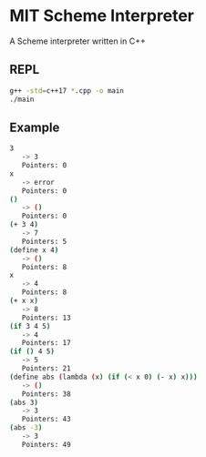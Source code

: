 # MIT Scheme Interpreter
A Scheme interpreter written in C++

## REPL
```bash
g++ -std=c++17 *.cpp -o main
./main
```

## Example
```bash
3
   -> 3
   Pointers: 0
x
   -> error
   Pointers: 0
()
   -> ()
   Pointers: 0
(+ 3 4)
   -> 7
   Pointers: 5
(define x 4)
   -> ()
   Pointers: 8
x
   -> 4
   Pointers: 8
(+ x x)
   -> 8
   Pointers: 13
(if 3 4 5)
   -> 4
   Pointers: 17
(if () 4 5)
   -> 5
   Pointers: 21
(define abs (lambda (x) (if (< x 0) (- x) x)))
   -> ()
   Pointers: 38
(abs 3)
   -> 3
   Pointers: 43
(abs -3)
   -> 3
   Pointers: 49
```
